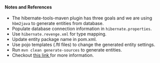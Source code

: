 #### Notes and References

- The hibernate-tools-maven plugin has three goals and we are using `hbm2java` to generate entities from database.
- Populate database connection information in `hibernate.properties`.
- Use `hibernate.revenge.xml` for type mapping.
- Update entity package name in pom.xml.
- Use pojo templates (.ftl files) to change the generated entity settings. 
- Run `mvn clean generate-sources` to generate entities.
- Checkout <a href="https://github.com/hibernate/hibernate-tools/blob/main/maven/README.md"> this link </a> for more information.